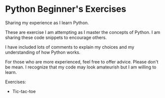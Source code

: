 # Python Beginner's Exercises

Sharing my experience as I learn Python.

These are exercise I am attempting as I master the concepts of Python.
I am sharing these code snippets to encourage others. 

I have included lots of comments to explain my choices and my understanding
of how Python works.

For those who are more experienced, feel free to offer advice. Please don't
be mean. I recognize that my code may look amateurish but I am willing to
learn.

Exercises:
- Tic-tac-toe
